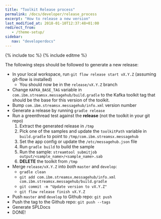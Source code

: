 ```yaml
---
title: "Toolkit Release process"
permalink: /docs/developer/release_process
excerpt: "How to release a new version"
last_modified_at: 2018-01-10T12:37:48+01:00
redirect_from:
   - /theme-setup/
sidebar:
   nav: "developerdocs"
---
```

{% include toc %}
{% include editme %}

The following steps should be followed to generate a new release:

* In your local workspace, run `git flow release start vX.Y.Z` (assuming git-flow is installed)
  * You should now be in the `release/vX.Y.Z` branch
* Change `KAFKA_BASE_TAG` variable in `com.ibm.streamsx.messagehub/build.gradle` to the Kafka toolkit tag that should be the base for this version of the toolkit. 
* Bump `com.ibm.streamsx.messagehub/info.xml` version number
* Generate a release by running `gradle release`
* Run a greenthread test against the **release** (not the toolkit in your git repo)
  1. Extract the generated release in `/tmp`
  1. Pick one of the samples and update the `toolkitPath` variable in `build.gradle` to point to `/tmp/com.ibm.streamsx.messagehub`
  1. Set the app config or update the `/etc/messagehub.json` file
  1. Run `gradle build` to build the sample
  1. Run the sample: `streamtool submitjob output/<sample_name>/<sample_name>.sab`
  1. **DELETE** the toolkit from `/tmp`
* Merge `release/vX.Y.Z` into *both* `master` and `develop`:
  * `gradle clean`
  * `git add com.ibm.streamsx.messagehub/info.xml com.ibm.streamsx.messagehub/build.gradle`
  * `git commit -m "Update version to vX.Y.Z"`
  * `git flow release finish vX.Y.Z`
* Push `master` and `develop` to Github repo: `git push`
* Push the tag to the Github repo: `git push --tags`
* Generate SPLDocs
* DONE!

